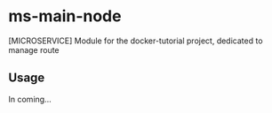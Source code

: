 # ms-main-node

[MICROSERVICE] Module for the docker-tutorial project, dedicated to manage route

## Usage

In coming...
